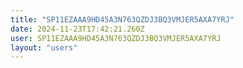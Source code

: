 ```yaml
---
title: "SP11EZAAA9HD45A3N763QZDJ3BQ3VMJER5AXA7YRJ"
date: 2024-11-23T17:42:21.260Z
user: SP11EZAAA9HD45A3N763QZDJ3BQ3VMJER5AXA7YRJ
layout: "users"
---
```

    